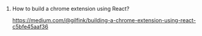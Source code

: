 1. How to build a chrome extension using React?

    https://medium.com/@gilfink/building-a-chrome-extension-using-react-c5bfe45aaf36

